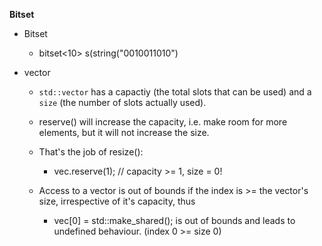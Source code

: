 **Bitset**

- Bitset
    - bitset<10> s(string("0010011010")

- vector
    - `std::vector` has a capactiy (the total slots that can be used) and a `size` (the number of slots actually used).

    - reserve() will increase the capacity, i.e. make room for more elements, but it will not increase the size. 
    - That's the job of resize():
        - vec.reserve(1); // capacity >= 1, size = 0!

    - Access to a vector is out of bounds if the index is >= the vector's size, irrespective of it's capacity, thus
        - vec[0] = std::make_shared<A>(); is out of bounds and leads to undefined behaviour. (index 0 >= size 0)

